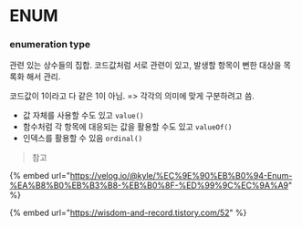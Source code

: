 # ENUM

### **enumeration type**

관련 있는 상수들의 집합. 코드값처럼 서로 관련이 있고, 발생할 항목이 뻔한 대상을 목록화 해서 관리.

코드값이 1이라고 다 같은 1이 아님. => 각각의 의미에 맞게 구분하려고 씀.&#x20;

* 값 자체를 사용할 수도 있고 `value()`&#x20;
* 함수처럼 각 항목에 대응되는 값을 활용할 수도 있고 `valueOf()`&#x20;
* 인덱스를 활용할 수 있음 `ordinal()`

> 참고 &#x20;

{% embed url="https://velog.io/@kyle/%EC%9E%90%EB%B0%94-Enum-%EA%B8%B0%EB%B3%B8-%EB%B0%8F-%ED%99%9C%EC%9A%A9" %}

{% embed url="https://wisdom-and-record.tistory.com/52" %}
